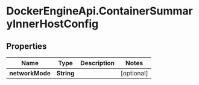 # DockerEngineApi.ContainerSummaryInnerHostConfig

## Properties
Name | Type | Description | Notes
------------ | ------------- | ------------- | -------------
**networkMode** | **String** |  | [optional] 


